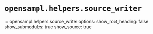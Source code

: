 # `opensampl.helpers.source_writer`

::: opensampl.helpers.source_writer
    options:
      show_root_heading: false
      show_submodules: true
      show_source: true
